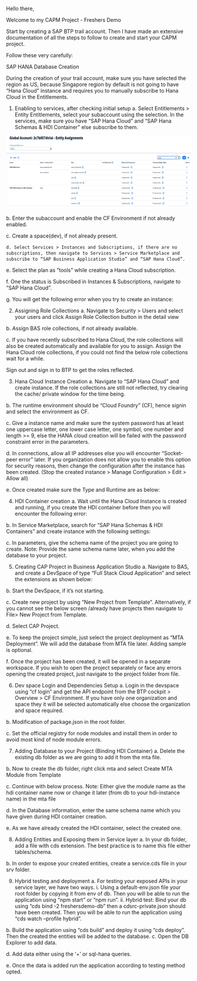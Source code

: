 Hello there,

Welcome to my CAPM Project - Freshers Demo

Start by creating a SAP BTP trail account.
Then I have made an extensive documentation of all the steps to follow to create and start your CAPM project.

Follow these very carefully:

SAP HANA Database Creation

During the creation of your trail account, make sure you have selected the region as US, because Singapore region by default is not going to have “Hana Cloud” instance and requires you to manually subscribe to Hana Cloud in the Entitlements.

1.	Enabling to services, after checking initial setup
a.	Select Entitlements > Entity Entitlements, select your subaccount using the selection. In the services, make sure you have “SAP Hana Cloud” and “SAP Hana Schemas & HDI Container” else subscribe to them.

![alt text](image.png)
 
b. Enter the subaccount and enable the CF Environment if not already enabled.

  
c. Create a space(dev), if not already present.
 
 
 	d. Select Services > Instances and Subscriptions, if there are no subscriptions, then navigate to Services > Service Marketplace and subscribe to “SAP Business Application Studio” and “SAP Hana Cloud”.
 
 
 

e. Select the plan as “tools” while creating a Hana Cloud subscription.
 
f. One the status is Subscribed in Instances & Subscriptions, navigate to “SAP Hana Cloud”.
 

g. You will get the following error when you try to create an instance:
 
2.	Assigning Role Collections
a.	Navigate to Security > Users and select your users and click Assign Role Collection button in the detail view
 
b.	Assign BAS role collections, if not already available.
 
c.	If you have recently subscribed to Hana Cloud, the role collections will also be created automatically and available for you to assign. Assign the Hana Cloud role collections, if you could not find the below role collections wait for a while. 
 

Sign out and sign in to BTP to get the roles reflected. 


3.	Hana Cloud Instance Creation
a.	Navigate to “SAP Hana Cloud” and create instance. If the role collections are still not reflected, try clearing the cache/ private window for the time being.
 
b.	The runtime environment should be “Cloud Foundry” (CF), hence signin and select the environment as CF.
 

 
c.	Give a instance name and make sure the system password has at least one uppercase letter, one lower case letter, one symbol, one number and length >= 9, else the HANA cloud creation will be failed with the password constraint error in the parameters.
 
d.	In connections, allow all IP addresses else you will encounter “Socket-peer error” later. If you organization does not allow you to enable this option for security reasons, then change the configuration after the instance has been created. (Stop the created instance > Manage Configuration > Edit > Allow all)

 

e.	Once created make sure the Type and Runtime are as below:
 

4.	HDI Container creation
a.	Wait until the Hana Cloud Instance is created and running, if you create the HDI container before then you will encounter the following error:
 
b.	In Service Marketplace, search for “SAP Hana Schemas & HDI Containers” and create instance with the following settings:
 










c.	In parameters, give the schema name of the project you are going to create. Note: Provide the same schema name later, when you add the database to your project.


 

5.	Creating CAP Project in Business Application Studio
a.	Navigate to BAS, and create a DevSpace of type “Full Stack Cloud Application” and select the extensions as shown below:

 

 
b.	Start the DevSpace, if it’s not starting.
 
c.	Create new project by using “New Project from Template”. Alternatively, if you cannot see the below screen /already have projects then navigate to File> New Project from Template.
 

 

d.	Select CAP Project.
 
e.	To keep the project simple, just select the project deployment as “MTA Deployment”. We will add the database from MTA file later. Adding sample is optional. 
 
f.	Once the project has been created, it will be opened in a separate workspace. If you wish to open the project separately or face any errors opening the created project, just navigate to the project folder from file.
 
6.	Dev space Login and Dependencies Setup
a.	Login in the devspace using “cf login” and get the API endpoint from the BTP cockpit > Overview > CF Environment. If you have only one organization and space they it will be selected automatically else choose the organization and space required.
 
 
 
b.	Modification of package.json in the root folder.
 
c.	Set the official registry for node modules and install them in order to avoid most kind of node module errors.


 


7.	Adding Database to your Project (Binding HDI Container)
a.	Delete the existing db folder as we are going to add it from the mta file.


 
b.	Now to create the db folder, right click mta and select Create MTA Module from Template

 

c.	Continue with below process. Note: Either give the module name as the hdi container name now or change it later (from db to your hdi-instance name) in the mta file
 

 
d.	In the Database information, enter the same schema name which you have given during HDI container creation.
 
e.	As we have already created the HDI container, select the created one.

 
8.	Adding Entities and Exposing them in Service layer
a.	In your db folder, add a file with cds extension. The best practice is to name this file either tables/schema.
 
b.	In order to expose your created entities, create a service.cds file in your srv folder.
 

9.	Hybrid testing and deployment
a.	For testing your exposed APIs in your service layer, we have two ways. 
i.	Using a default-env.json file your root folder by copying it from env of db. Then you will be able to run the application using “npm start” or “npm run”.
ii.	Hybrid test: Bind your db using “cds bind -2 freshersdemo-db” then a cdsrc-private.json should have been created. Then you will be able to run the application using “cds watch –profile hybrid”.
 

b.	Build the application using “cds build” and deploy it using “cds deploy”. Then the created the entities will be added to the database.
c.	Open the DB Explorer to add data.
 
d.	Add data either using the ‘+’ or sql-hana queries.
 
e.	Once the data is added run the application according to testing method opted.
 

 



